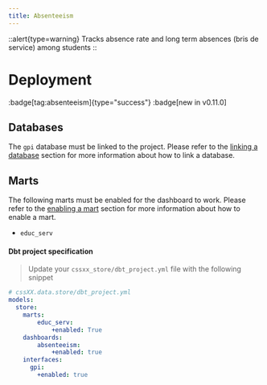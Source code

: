 ```yaml
---
title: Absenteeism
---
```


::alert{type=warning}
Tracks absence rate and long term absences (bris de service) among students 
::

# Deployment
:badge[tag:absenteeism]{type="success"}
:badge[new in v0.11.0]

## Databases

The `gpi` database must be linked to the project. Please refer to the [linking a database](/using/configuration/linking) section for more information about how to link a database.

## Marts 

The following marts must be enabled for the dashboard to work. Please refer to the [enabling a mart](/using/configuration/enabling) section for more information about how to enable a mart.
* `educ_serv`


#### Dbt project specification
> Update your `cssxx_store/dbt_project.yml` file with the following snippet

```yaml
# cssXX.data.store/dbt_project.yml
models: 
  store:
    marts:
        educ_serv:
            +enabled: True 
    dashboards:
        absenteeism:
            +enabled: true
    interfaces:
      gpi:
        +enabled: true
```
